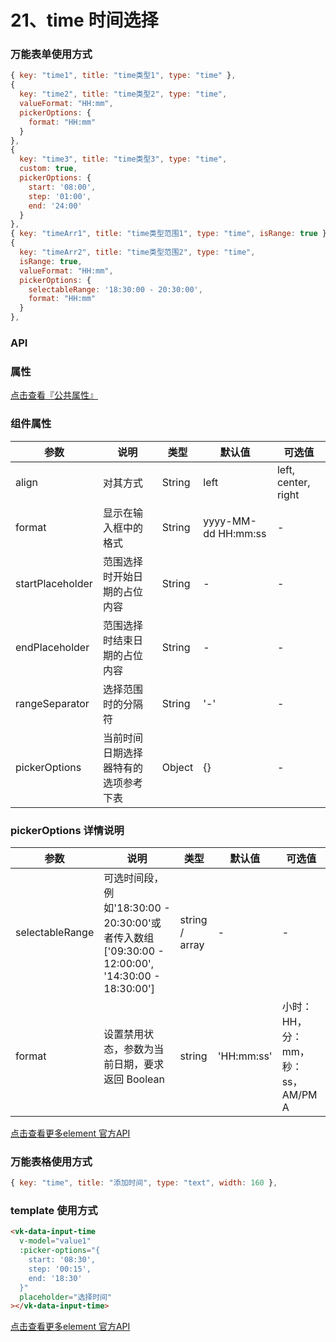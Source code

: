 # 21、time 时间选择

### 万能表单使用方式

```js
{ key: "time1", title: "time类型1", type: "time" },
{
  key: "time2", title: "time类型2", type: "time",
  valueFormat: "HH:mm",
  pickerOptions: {
    format: "HH:mm"
  }
},
{
  key: "time3", title: "time类型3", type: "time",
  custom: true,
  pickerOptions: {
    start: '08:00',
    step: '01:00',
    end: '24:00'
  }
},
{ key: "timeArr1", title: "time类型范围1", type: "time", isRange: true },
{
  key: "timeArr2", title: "time类型范围2", type: "time",
  isRange: true,
  valueFormat: "HH:mm",
  pickerOptions: {
    selectableRange: '18:30:00 - 20:30:00',
    format: "HH:mm"
  }
},
```

### API

### 属性

[点击查看『公共属性』](https://vkdoc.fsq.pub/admin/components/0%E3%80%81public.html)

### 组件属性

| 参数             | 说明                           | 类型    | 默认值  | 可选值 |
|------------------|-------------------------------|---------|--------|-------|
| align            | 对其方式 | String  | left | left, center, right  |
| format          | 显示在输入框中的格式 | String  | yyyy-MM-dd HH:mm:ss | - |
| startPlaceholder    | 范围选择时开始日期的占位内容 | String  | - | -  |
| endPlaceholder    | 范围选择时结束日期的占位内容 | String  | - | -  |
| rangeSeparator    | 选择范围时的分隔符 | String  | '-' | - |
| pickerOptions    | 当前时间日期选择器特有的选项参考下表 | Object  | {} | - |

### pickerOptions 详情说明
| 参数             | 说明                           | 类型    | 默认值  | 可选值 |
|------------------|-------------------------------|---------|--------|-------|
| selectableRange            |可选时间段，例如'18:30:00 - 20:30:00'或者传入数组['09:30:00 - 12:00:00', '14:30:00 - 18:30:00'] | string / array  | - | - |
| format            | 设置禁用状态，参数为当前日期，要求返回 Boolean| string  | 'HH:mm:ss' | 小时：HH，分：mm，秒：ss，AM/PM A |

[点击查看更多element 官方API](https://element.eleme.cn/#/zh-CN/component/time-picker)


### 万能表格使用方式

```js
{ key: "time", title: "添加时间", type: "text", width: 160 },
```


### template 使用方式
```html
<vk-data-input-time
  v-model="value1"
  :picker-options="{
    start: '08:30',
    step: '00:15',
    end: '18:30'
  }"
  placeholder="选择时间"
></vk-data-input-time>
```
[点击查看更多element 官方API](https://element.eleme.cn/#/zh-CN/component/time-picker)